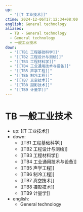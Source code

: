 ```yaml
---
up:
  - "[[T 工业技术]]"
ctime: 2024-12-06T17:12:34+08:00
english: General technology
aliases:
  - TB - General technology
  - General technology
  - 一般工业技术
down:
  - "[[TB1 工程基础科学]]"
  - "[[TB2 工程设计与测绘]]"
  - "[[TB3 工程材料学]]"
  - "[[TB4 工业通用技术与设备]]"
  - "[[TB5 声学工程]]"
  - "[[TB6 制冷工程]]"
  - "[[TB7 真空技术]]"
  - "[[TB8 摄影技术]]"
  - "[[TB9 计量学]]"
---
```


# TB 一般工业技术

- up: [[T 工业技术]]
- down:
	- [[TB1 工程基础科学]]
	- [[TB2 工程设计与测绘]]
	- [[TB3 工程材料学]]
	- [[TB4 工业通用技术与设备]]
	- [[TB5 声学工程]]
	- [[TB6 制冷工程]]
	- [[TB7 真空技术]]
	- [[TB8 摄影技术]]
	- [[TB9 计量学]]
- english:
	- General technology
